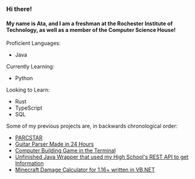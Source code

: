 ### Hi there!

#### My name is Ata, and I am a freshman at the Rochester Institute of Technology, as well as a member of the Computer Science House!

Proficient Languages:
 - Java
 
Currently Learning:
 - Python
 
Looking to Learn:
 - Rust
 - TypeScript
 - SQL

Some of my previous projects are, in backwards chronological order:
 - [PARCSTAR](https://github.com/atauln/PARCSTAR)
 - [Guitar Parser Made in 24 Hours](https://github.com/atauln/RevUC-XI)
 - [Computer Building Game in the Terminal](https://github.com/atauln/ComputerBuildingProgramT)
 - [Unfinished Java Wrapper that used my High School's REST API to get Information](https://github.com/atauln/project-linx)
 - [Minecraft Damage Calculator for 1.16+ written in VB.NET](https://github.com/atauln/MinecraftDamageCalculator)
